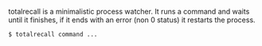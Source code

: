 totalrecall is a minimalistic process watcher. It runs a command
and waits until it finishes, if it ends with an error (non 0 status)
it restarts the process.


    $ totalrecall command ...

